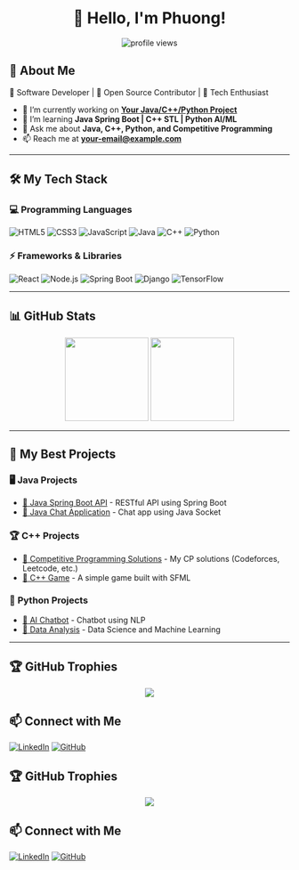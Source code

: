 <h1 align="center">👋 Hello, I'm Phuong!</h1>

<p align="center">
  <img src="https://komarev.com/ghpvc/?username=your-username&label=Profile%20Views&color=blue&style=plastic" alt="profile views">
</p>

## 🚀 About Me  
🔹 Software Developer | 🔹 Open Source Contributor | 🔹 Tech Enthusiast  

- 🔭 I’m currently working on **[Your Java/C++/Python Project](https://github.com/your-username/your-project)**
- 🌱 I’m learning **Java Spring Boot | C++ STL | Python AI/ML**
- 💬 Ask me about **Java, C++, Python, and Competitive Programming**
- 📫 Reach me at **your-email@example.com**

---

## 🛠️ My Tech Stack  

### **💻 Programming Languages** 
![HTML5](https://img.shields.io/badge/-HTML5-E34F26?style=flat&logo=html5&logoColor=white)
![CSS3](https://img.shields.io/badge/-CSS3-1572B6?style=flat&logo=css3)
![JavaScript](https://img.shields.io/badge/-JavaScript-F7DF1E?style=flat&logo=javascript&logoColor=black)
![Java](https://img.shields.io/badge/-Java-007396?style=flat&logo=java&logoColor=white)
![C++](https://img.shields.io/badge/-C++-00599C?style=flat&logo=c%2B%2B&logoColor=white)
![Python](https://img.shields.io/badge/-Python-3776AB?style=flat&logo=python&logoColor=white)

### **⚡ Frameworks & Libraries**  
![React](https://img.shields.io/badge/-React-61DAFB?style=flat&logo=react&logoColor=black)
![Node.js](https://img.shields.io/badge/-Node.js-339933?style=flat&logo=node.js&logoColor=white)
![Spring Boot](https://img.shields.io/badge/-Spring%20Boot-6DB33F?style=flat&logo=spring&logoColor=white)
![Django](https://img.shields.io/badge/-Django-092E20?style=flat&logo=django&logoColor=white)
![TensorFlow](https://img.shields.io/badge/-TensorFlow-FF6F00?style=flat&logo=tensorflow&logoColor=white)

---

## 📊 GitHub Stats  
<p align="center">
  <img src="https://github-readme-stats.vercel.app/api?username=your-username&show_icons=true&theme=radical" height="150">
  <img src="https://github-readme-streak-stats.herokuapp.com/?user=your-username&theme=radical" height="150">
</p>

---

## 🚀 My Best Projects  

### 🖥️ **Java Projects**  
- [🔗 Java Spring Boot API](https://github.com/your-username/spring-boot-api) - RESTful API using Spring Boot  
- [🔗 Java Chat Application](https://github.com/your-username/java-chat-app) - Chat app using Java Socket  

### 🏆 **C++ Projects**  
- [🔗 Competitive Programming Solutions](https://github.com/your-username/cp-solutions) - My CP solutions (Codeforces, Leetcode, etc.)  
- [🔗 C++ Game](https://github.com/your-username/cpp-game) - A simple game built with SFML  

### 🧠 **Python Projects**  
- [🔗 AI Chatbot](https://github.com/your-username/python-chatbot) - Chatbot using NLP  
- [🔗 Data Analysis](https://github.com/your-username/data-analysis) - Data Science and Machine Learning  

---

## 🏆 GitHub Trophies  
<p align="center">
  <img src="https://github-profile-trophy.vercel.app/?username=your-username&theme=dracula" />
</p>

## 📫 Connect with Me  
[![LinkedIn](https://img.shields.io/badge/-LinkedIn-0077B5?style=flat&logo=LinkedIn&logoColor=white)](https://linkedin.com/in/your-profile)
[![GitHub](https://img.shields.io/badge/-GitHub-181717?style=flat&logo=GitHub&logoColor=white)](https://github.com/your-username)


## 🏆 GitHub Trophies  
<p align="center">
  <img src="https://github-profile-trophy.vercel.app/?username=your-username&theme=dracula" />
</p>

## 📫 Connect with Me  
[![LinkedIn](https://img.shields.io/badge/-LinkedIn-0077B5?style=flat&logo=LinkedIn&logoColor=white)](https://linkedin.com/in/your-profile)
[![GitHub](https://img.shields.io/badge/-GitHub-181717?style=flat&logo=GitHub&logoColor=white)](https://github.com/your-username)

